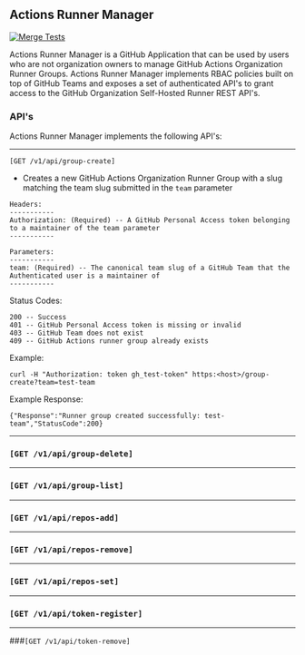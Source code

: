 ## Actions Runner Manager

[![Merge Tests](https://github.com/lindluni/actions-runner-manager/actions/workflows/merge.yml/badge.svg)](https://github.com/lindluni/actions-runner-manager/actions/workflows/merge.yml)

Actions Runner Manager is a GitHub Application that can be used by users who are not organization owners to manage
GitHub Actions Organization Runner Groups. Actions Runner Manager implements RBAC policies built on top of GitHub 
Teams and exposes a set of authenticated API's to grant access to the GitHub Organization Self-Hosted Runner REST API's.

### API's

Actions Runner Manager implements the following API's:

---

```shell
[GET /v1/api/group-create]
```

- Creates a new GitHub Actions Organization Runner Group with a slug matching the team slug submitted in the `team` parameter 
```text
Headers:
-----------
Authorization: (Required) -- A GitHub Personal Access token belonging to a maintainer of the team parameter
-----------

Parameters:
-----------
team: (Required) -- The canonical team slug of a GitHub Team that the Authenticated user is a maintainer of
-----------
```

Status Codes:
```shell
200 -- Success
401 -- GitHub Personal Access token is missing or invalid
403 -- GitHub Team does not exist
409 -- GitHub Actions runner group already exists
```

Example:
```shell
curl -H "Authorization: token gh_test-token" https:<host>/group-create?team=test-team
```

Example Response:
```shell
{"Response":"Runner group created successfully: test-team","StatusCode":200}
```

---

### `[GET /v1/api/group-delete]`

---

### `[GET /v1/api/group-list]`

---

### `[GET /v1/api/repos-add]`

---

### `[GET /v1/api/repos-remove]`

---

### `[GET /v1/api/repos-set]`

---

### `[GET /v1/api/token-register]`

---

###`[GET /v1/api/token-remove]`

